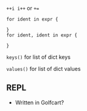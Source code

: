 `++i i++` or `+=`

```
for ident in expr {

}
for ident, ident in expr {

}
```

`keys()` for list of dict keys

`values()` for list of dict values

## REPL
- Written in Golfcart?
